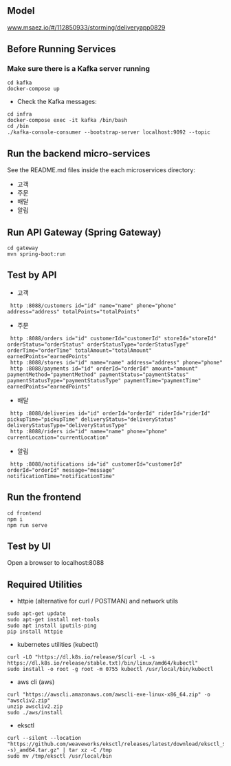 # 

## Model
www.msaez.io/#/112850933/storming/deliveryapp0829

## Before Running Services
### Make sure there is a Kafka server running
```
cd kafka
docker-compose up
```
- Check the Kafka messages:
```
cd infra
docker-compose exec -it kafka /bin/bash
cd /bin
./kafka-console-consumer --bootstrap-server localhost:9092 --topic
```

## Run the backend micro-services
See the README.md files inside the each microservices directory:

- 고객
- 주문
- 배달
- 알림


## Run API Gateway (Spring Gateway)
```
cd gateway
mvn spring-boot:run
```

## Test by API
- 고객
```
 http :8088/customers id="id" name="name" phone="phone" address="address" totalPoints="totalPoints" 
```
- 주문
```
 http :8088/orders id="id" customerId="customerId" storeId="storeId" orderStatus="orderStatus" orderStatusType="orderStatusType" orderTime="orderTime" totalAmount="totalAmount" earnedPoints="earnedPoints" 
 http :8088/stores id="id" name="name" address="address" phone="phone" 
 http :8088/payments id="id" orderId="orderId" amount="amount" paymentMethod="paymentMethod" paymentStatus="paymentStatus" paymentStatusType="paymentStatusType" paymentTime="paymentTime" earnedPoints="earnedPoints" 
```
- 배달
```
 http :8088/deliveries id="id" orderId="orderId" riderId="riderId" pickupTime="pickupTime" deliveryStatus="deliveryStatus" deliveryStatusType="deliveryStatusType" 
 http :8088/riders id="id" name="name" phone="phone" currentLocation="currentLocation" 
```
- 알림
```
 http :8088/notifications id="id" customerId="customerId" orderId="orderId" message="message" notificationTime="notificationTime" 
```


## Run the frontend
```
cd frontend
npm i
npm run serve
```

## Test by UI
Open a browser to localhost:8088

## Required Utilities

- httpie (alternative for curl / POSTMAN) and network utils
```
sudo apt-get update
sudo apt-get install net-tools
sudo apt install iputils-ping
pip install httpie
```

- kubernetes utilities (kubectl)
```
curl -LO "https://dl.k8s.io/release/$(curl -L -s https://dl.k8s.io/release/stable.txt)/bin/linux/amd64/kubectl"
sudo install -o root -g root -m 0755 kubectl /usr/local/bin/kubectl
```

- aws cli (aws)
```
curl "https://awscli.amazonaws.com/awscli-exe-linux-x86_64.zip" -o "awscliv2.zip"
unzip awscliv2.zip
sudo ./aws/install
```

- eksctl 
```
curl --silent --location "https://github.com/weaveworks/eksctl/releases/latest/download/eksctl_$(uname -s)_amd64.tar.gz" | tar xz -C /tmp
sudo mv /tmp/eksctl /usr/local/bin
```

